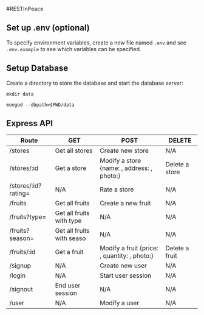 #RESTInPeace

## Set up .env (optional)

To specify environment variables, create a new file named `.env` and see `
.env.example` to see which variables can be specified.


## Setup Database

Create a directory to store the database and start the database server:

`mkdir data`
        
`mongod --dbpath=$PWD/data`

## Express API

| Route                  | GET                          | POST                                            | DELETE          |
| ---------------------  |----------------------------- | ----------------------------------------------- | --------------- |
| /stores                | Get all stores               | Create new store                                | N/A             |
| /stores/:id            | Get a store                  | Modify a store {name: , address: , photo:}      | Delete a store  |
| /stores/:id?rating=    | N/A                          | Rate a store                                    | N/A             |
| /fruits                | Get all fruits               | Create a new fruit                              | N/A             |
| /fruits?type=          | Get all fruits with type     | N/A                                             | N/A             |
| /fruits?season=        | Get all fruits with seaso    | N/A                                             | N/A             |
| /fruits/:id            | Get a fruit                  | Modify a fruit {price: , quantity: , photo:}    | Delete a fruit  |
| /signup                | N/A                          | Create new user                                 | N/A             |
| /login                 | N/A                          | Start user session                              | N/A             |  
| /signout               | End user session             | N/A                                             | N/A             |
| /user                  | N/A                          | Modify a user                                   | N/A             |
